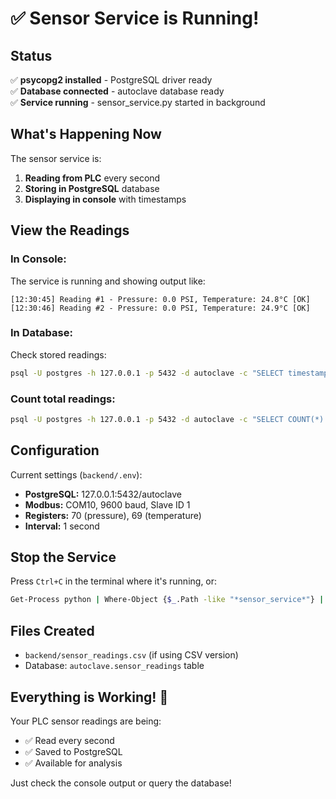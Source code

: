# ✅ Sensor Service is Running!

## Status

✅ **psycopg2 installed** - PostgreSQL driver ready  
✅ **Database connected** - autoclave database ready  
✅ **Service running** - sensor_service.py started in background  

## What's Happening Now

The sensor service is:
1. **Reading from PLC** every second
2. **Storing in PostgreSQL** database
3. **Displaying in console** with timestamps

## View the Readings

### In Console:
The service is running and showing output like:
```
[12:30:45] Reading #1 - Pressure: 0.0 PSI, Temperature: 24.8°C [OK]
[12:30:46] Reading #2 - Pressure: 0.0 PSI, Temperature: 24.9°C [OK]
```

### In Database:
Check stored readings:
```bash
psql -U postgres -h 127.0.0.1 -p 5432 -d autoclave -c "SELECT timestamp, pressure, temperature FROM sensor_readings ORDER BY timestamp DESC LIMIT 10;"
```

### Count total readings:
```bash
psql -U postgres -h 127.0.0.1 -p 5432 -d autoclave -c "SELECT COUNT(*) FROM sensor_readings;"
```

## Configuration

Current settings (`backend/.env`):
- **PostgreSQL:** 127.0.0.1:5432/autoclave
- **Modbus:** COM10, 9600 baud, Slave ID 1
- **Registers:** 70 (pressure), 69 (temperature)
- **Interval:** 1 second

## Stop the Service

Press `Ctrl+C` in the terminal where it's running, or:

```bash
Get-Process python | Where-Object {$_.Path -like "*sensor_service*"} | Stop-Process
```

## Files Created

- `backend/sensor_readings.csv` (if using CSV version)
- Database: `autoclave.sensor_readings` table

## Everything is Working! 🎉

Your PLC sensor readings are being:
- ✅ Read every second
- ✅ Saved to PostgreSQL
- ✅ Available for analysis

Just check the console output or query the database!

